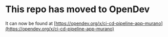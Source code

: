 # This repo has moved to OpenDev

It can now be found at [https://opendev.org/x/ci-cd-pipeline-app-murano](https://opendev.org/x/ci-cd-pipeline-app-murano)
